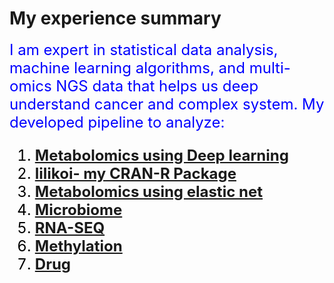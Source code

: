 # My experience summary
<font color='blue' size='5'>I am expert in statistical data analysis, machine learning algorithms, 
and multi-omics NGS data that helps us deep understand cancer and complex system.
<font color='blue' size='5'>
My developed pipeline to analyze:
<font color='black' size='5'>
1. __[Metabolomics using Deep learning](https://github.com/FADHLyemen/deep_learning_metabolomics)__
2. __[lilikoi- my CRAN-R Package](https://github.com/FADHLyemen/deep_learning_metabolomics)__
3. __[Metabolomics using elastic net](https://pubs.acs.org/doi/full/10.1021/acs.jproteome.7b00595)__
4. __[Microbiome](https://pubs.acs.org/doi/full/10.1021/acs.jproteome.7b00595)__
5. __[RNA-SEQ](https://pubs.acs.org/doi/full/10.1021/acs.jproteome.7b00595)__
6. __[Methylation](https://pubs.acs.org/doi/full/10.1021/acs.jproteome.7b00595)__
7. __[Drug](https://pubs.acs.org/doi/full/10.1021/acs.jproteome.7b00595)__

